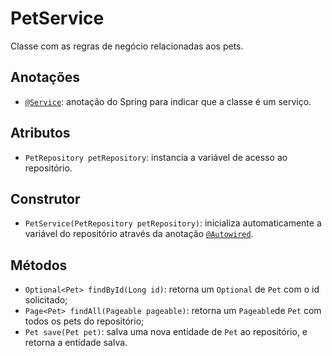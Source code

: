 # PetService
Classe com as regras de negócio relacionadas aos pets.

## Anotações
* [`@Service`](https://docs.spring.io/spring-framework/docs/current/javadoc-api/org/springframework/stereotype/Service.html): anotação do Spring para indicar que a classe é um serviço.

## Atributos
* `PetRepository petRepository`: instancia a variável de acesso ao repositório.

## Construtor
* `PetService(PetRepository petRepository)`: inicializa automaticamente a variável do repositório através da anotação  [`@Autowired`](https://docs.spring.io/spring-framework/docs/current/javadoc-api/org/springframework/beans/factory/annotation/Autowired.html).

## Métodos
* `Optional<Pet> findById(Long id)`: retorna um `Optional` de `Pet` com o id solicitado;
* `Page<Pet> findAll(Pageable pageable)`: retorna um `Pageable`de `Pet` com todos os pets do repositório;
* `Pet save(Pet pet)`: salva uma nova entidade de `Pet` ao repositório, e retorna a entidade salva.